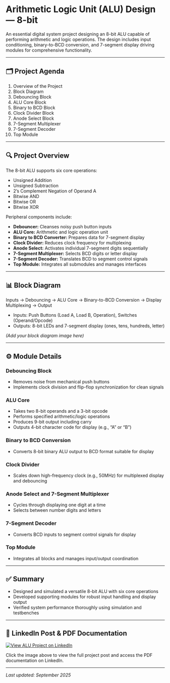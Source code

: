 # Arithmetic Logic Unit (ALU) Design — 8-bit

An essential digital system project designing an 8-bit ALU capable of performing arithmetic and logic operations. The design includes input conditioning, binary-to-BCD conversion, and 7-segment display driving modules for comprehensive functionality.

---

## 🗂️ Project Agenda

1. Overview of the Project  
2. Block Diagram  
3. Debouncing Block  
4. ALU Core Block  
5. Binary to BCD Block  
6. Clock Divider Block  
7. Anode Select Block  
8. 7-Segment Multiplexer  
9. 7-Segment Decoder  
10. Top Module  

---

## 🔍 Project Overview

The 8-bit ALU supports six core operations:
- Unsigned Addition  
- Unsigned Subtraction  
- 2’s Complement Negation of Operand A  
- Bitwise AND  
- Bitwise OR  
- Bitwise XOR  

Peripheral components include:  
- **Debouncer:** Cleanses noisy push button inputs  
- **ALU Core:** Arithmetic and logic operation unit  
- **Binary to BCD Converter:** Prepares data for 7-segment display  
- **Clock Divider:** Reduces clock frequency for multiplexing  
- **Anode Select:** Activates individual 7-segment digits sequentially  
- **7-Segment Multiplexer:** Selects BCD digits or letter display  
- **7-Segment Decoder:** Translates BCD to segment control signals  
- **Top Module:** Integrates all submodules and manages interfaces  

---

## 📊 Block Diagram

Inputs → Debouncing → ALU Core → Binary-to-BCD Conversion → Display Multiplexing → Output  
- Inputs: Push Buttons (Load A, Load B, Operation), Switches (Operand/Opcode)  
- Outputs: 8-bit LEDs and 7-segment display (ones, tens, hundreds, letter)

*(Add your block diagram image here)*

---

## ⚙️ Module Details

### Debouncing Block
- Removes noise from mechanical push buttons  
- Implements clock division and flip-flop synchronization for clean signals  

### ALU Core
- Takes two 8-bit operands and a 3-bit opcode  
- Performs specified arithmetic/logic operations  
- Produces 9-bit output including carry  
- Outputs 4-bit character code for display (e.g., “A” or “B”)  

### Binary to BCD Conversion
- Converts 8-bit binary ALU output to BCD format suitable for display  

### Clock Divider
- Scales down high-frequency clock (e.g., 50MHz) for multiplexed display and debouncing  

### Anode Select and 7-Segment Multiplexer
- Cycles through displaying one digit at a time  
- Selects between number digits and letters  

### 7-Segment Decoder
- Converts BCD inputs to segment control signals for display  

### Top Module
- Integrates all blocks and manages input/output coordination  

---

## ✅ Summary

- Designed and simulated a versatile 8-bit ALU with six core operations  
- Developed supporting modules for robust input handling and display output  
- Verified system performance thoroughly using simulation and testbenches  

---

## 🔗 LinkedIn Post & PDF Documentation

[![View ALU Project on LinkedIn](https://media-exp1.licdn.com/dms/image/C4E22AQF99io_6T6E9g/feedshare-shrink_800/0/1692223073989?e=2147483647&v=beta&t=rSw0lmdpboeCrGU-ygd0FTyOfOLo5oZXrAOVWrw7tas)](https://www.linkedin.com/posts/ahmed-ellmallah-86883b341_alu-activity-7369378935089844227-4_47)

Click the image above to view the full project post and access the PDF documentation on LinkedIn.

---

_Last updated: September 2025_

